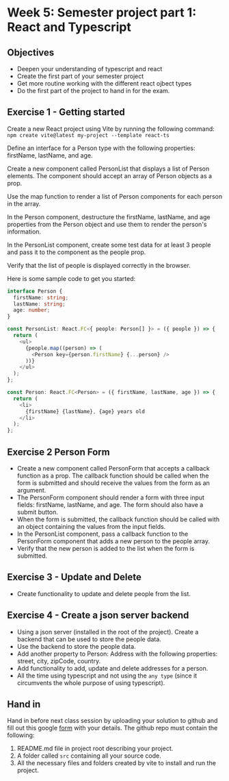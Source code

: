 # Week 5: Semester project part 1: React and Typescript

## Objectives
- Deepen your understanding of typescript and react
- Create the first part of your semester project
- Get more routine working with the different react ojbect types
- Do the first part of the project to hand in for the exam.

## Exercise 1 - Getting started
Create a new React project using Vite by running the following command: 
`npm create vite@latest my-project --template react-ts`

Define an interface for a Person type with the following properties: firstName, lastName, and age.

Create a new component called PersonList that displays a list of Person elements. The component should accept an array of Person objects as a prop.

Use the map function to render a list of Person components for each person in the array.

In the Person component, destructure the firstName, lastName, and age properties from the Person object and use them to render the person's information.

In the PersonList component, create some test data for at least 3 people and pass it to the component as the people prop.

Verify that the list of people is displayed correctly in the browser.

Here is some sample code to get you started:

```typescript
interface Person {
  firstName: string;
  lastName: string;
  age: number;
}

const PersonList: React.FC<{ people: Person[] }> = ({ people }) => {
  return (
    <ul>
      {people.map((person) => (
        <Person key={person.firstName} {...person} />
      ))}
    </ul>
  );
};

const Person: React.FC<Person> = ({ firstName, lastName, age }) => {
  return (
    <li>
      {firstName} {lastName}, {age} years old
    </li>
  );
};
```

## Exercise 2 Person Form

- Create a new component called PersonForm that accepts a callback function as a prop. The callback function should be called when the form is submitted and should receive the values from the form as an argument.
- The PersonForm component should render a form with three input fields: firstName, lastName, and age. The form should also have a submit button.
- When the form is submitted, the callback function should be called with an object containing the values from the input fields.
- In the PersonList component, pass a callback function to the PersonForm component that adds a new person to the people array.
- Verify that the new person is added to the list when the form is submitted.

## Exercise 3 - Update and Delete

- Create functionality to update and delete people from the list.

## Exercise 4 - Create a json server backend

- Using a json server (installed in the root of the project). Create a backend that can be used to store the people data.
- Use the backend to store the people data.
- Add another property to Person: Address with the following properties: street, city, zipCode, country.
- Add functionality to add, update and delete addresses for a person.
- All the time using typescript and not using the `any type` (since it circumvents the whole purpose of using typescript).

## Hand in
Hand in before next class session by uploading your solution to github and fill out this google [form](https://forms.gle/Yzhcp7raAw3d2J53A) with your details.
The github repo must contain the following:
1. README.md file in project root describing your project.
2. A folder called `src` containing all your source code.
3. All the necessary files and folders created by vite to install and run the project.


